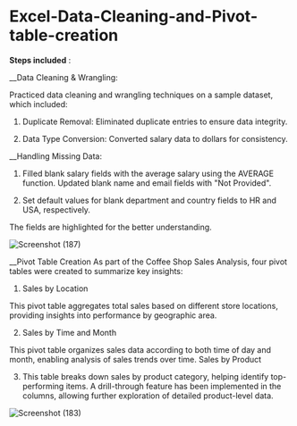 # Excel-Data-Cleaning-and-Pivot-table-creation

**Steps included** :

__Data Cleaning & Wrangling:

Practiced data cleaning and wrangling techniques on a sample dataset, which included:

1. Duplicate Removal: Eliminated duplicate entries to ensure data integrity.

2. Data Type Conversion: Converted salary data to dollars for consistency.

__Handling Missing Data:

1. Filled blank salary fields with the average salary using the AVERAGE function.
   Updated blank name and email fields with "Not Provided".

2. Set default values for blank department and country fields to HR and USA, respectively.

 The fields are highlighted for the better understanding.
 
![Screenshot (187)](https://github.com/user-attachments/assets/e596222c-fc11-49a9-a71f-66db1cc392d2)


__Pivot Table Creation
As part of the Coffee Shop Sales Analysis, four pivot tables were created to summarize key insights:

1. Sales by Location

This pivot table aggregates total sales based on different store locations, providing insights into performance by geographic area.

2. Sales by Time and Month

This pivot table organizes sales data according to both time of day and month, enabling analysis of sales trends over time.
Sales by Product

3. This table breaks down sales by product category, helping identify top-performing items.
   A drill-through feature has been implemented in the columns, allowing further exploration of detailed product-level data.


![Screenshot (183)](https://github.com/user-attachments/assets/d59d7aaf-5a26-4b0a-a08a-e654092fdcbc)



